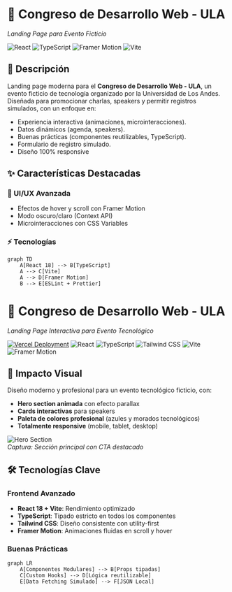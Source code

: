 # 🚀 Congreso de Desarrollo Web - ULA  
*Landing Page para Evento Ficticio*  

![React](https://img.shields.io/badge/React-19%2B-61DAFB?logo=react)
![TypeScript](https://img.shields.io/badge/TypeScript-5%2B-3178C6?logo=typescript)
![Framer Motion](https://img.shields.io/badge/Animaciones-Framer%20Motion-C60084?logo=framer)
![Vite](https://img.shields.io/badge/Vite-7%2B-646CFF?logo=vite)

## 📌 Descripción  
Landing page moderna para el **Congreso de Desarrollo Web - ULA**, un evento ficticio de tecnología organizado por la Universidad de Los Andes. Diseñada para promocionar charlas, speakers y permitir registros simulados, con un enfoque en:

  - Experiencia interactiva (animaciones, microinteracciones).
  - Datos dinámicos (agenda, speakers).
  - Buenas prácticas (componentes reutilizables, TypeScript).
  - Formulario de registro simulado.
  - Diseño 100% responsive

## ✨ Características Destacadas  

### 🎨 UI/UX Avanzada  
- Efectos de hover y scroll con Framer Motion  
- Modo oscuro/claro (Context API)  
- Microinteracciones con CSS Variables  

### ⚡ Tecnologías  
```mermaid
graph TD
    A[React 18] --> B[TypeScript]
    A --> C[Vite]
    A --> D[Framer Motion]
    B --> E[ESLint + Prettier]
```



# 🌟 Congreso de Desarrollo Web - ULA  
*Landing Page Interactiva para Evento Tecnológico*  

[![Vercel Deployment](https://img.shields.io/badge/Live_Demo-000000?style=for-the-badge&logo=vercel&logoColor=white)](https://congreso-web-ula.vercel.app/)
![React](https://img.shields.io/badge/React-19-61DAFB?logo=react&logoColor=white)
![TypeScript](https://img.shields.io/badge/TypeScript-5-3178C6?logo=typescript&logoColor=white)
![Tailwind CSS](https://img.shields.io/badge/Tailwind_CSS-4-06B6D4?logo=tailwindcss)
![Vite](https://img.shields.io/badge/Vite-7-646CFF?logo=vite)
![Framer Motion](https://img.shields.io/badge/Animaciones-Framer%20Motion-C60084?logo=framer)

## 🎯 Impacto Visual  
Diseño moderno y profesional para un evento tecnológico ficticio, con:  
- **Hero section animada** con efecto parallax  
- **Cards interactivas** para speakers  
- **Paleta de colores profesional** (azules y morados tecnológicos)  
- **Totalmente responsive** (mobile, tablet, desktop)  

![Hero Section](https://i.imgur.com/placeholder-hero.jpg)  
*Captura: Sección principal con CTA destacado*

## 🛠️ Tecnologías Clave  
### Frontend Avanzado  
- **React 18 + Vite**: Rendimiento optimizado  
- **TypeScript**: Tipado estricto en todos los componentes  
- **Tailwind CSS**: Diseño consistente con utility-first  
- **Framer Motion**: Animaciones fluidas en scroll y hover  

### Buenas Prácticas  
```mermaid
graph LR
    A[Componentes Modulares] --> B[Props tipadas]
    C[Custom Hooks] --> D[Lógica reutilizable]
    E[Data Fetching Simulado] --> F[JSON Local]